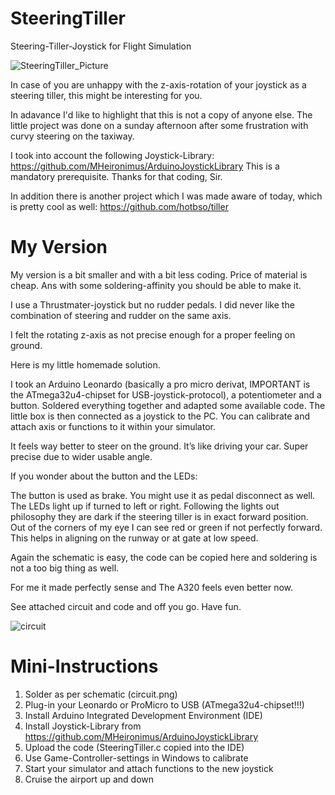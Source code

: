 # SteeringTiller
Steering-Tiller-Joystick for Flight Simulation

![SteeringTiller_Picture](https://user-images.githubusercontent.com/49068518/112122608-c0d37f80-8bc0-11eb-8767-a4eb0d6473c1.png)

In case of you are unhappy with the z-axis-rotation of your joystick as a steering tiller, this might be interesting for you.

In adavance I'd like to highlight that this is not a copy of anyone else. The little project was done on a sunday afternoon after some frustration with curvy steering on the taxiway.

I took into account the following Joystick-Library: https://github.com/MHeironimus/ArduinoJoystickLibrary
This is a mandatory prerequisite. Thanks for that coding, Sir.

In addition there is another project which I was made aware of today, which is pretty cool as well: https://github.com/hotbso/tiller

# My Version
My version is a bit smaller and with a bit less coding. Price of material is cheap. Ans with some soldering-affinity you should be able to make it.

I use a Thrustmater-joystick but no rudder pedals. I did never like the combination of steering and rudder on the same axis.

I felt the rotating z-axis as not precise enough for a proper feeling on ground.

Here is my little homemade solution.

I took an Arduino Leonardo (basically a pro micro derivat, IMPORTANT is the ATmega32u4-chipset for USB-joystick-protocol), a potentiometer and a button. Soldered everything together and adapted some available code. The little box is then connected as a joystick to the PC. You can calibrate and attach axis or functions to it within your simulator.

It feels way better to steer on the ground. It’s like driving your car. Super precise due to wider usable angle.

If you wonder about the button and the LEDs:

The button is used as brake. You might use it as pedal disconnect as well.
The LEDs light up if turned to left or right. Following the lights out philosophy they are dark if the steering tiller is in exact forward position. Out of the corners of my eye I can see red or green if not perfectly forward. This helps in aligning on the runway or at gate at low speed.

Again the schematic is easy, the code can be copied here and soldering is not a too big thing as well.

For me it made perfectly sense and The A320 feels even better now.

See attached circuit and code and off you go.
Have fun.

![circuit](https://user-images.githubusercontent.com/49068518/112126673-faa68500-8bc4-11eb-9324-812d3a93325c.png)

# Mini-Instructions

1. Solder as per schematic (circuit.png)
2. Plug-in your Leonardo or ProMicro to USB (ATmega32u4-chipset!!!)
3. Install Arduino Integrated Development Environment (IDE)
4. Install Joystick-Library from https://github.com/MHeironimus/ArduinoJoystickLibrary
5. Upload the code (SteeringTiller.c copied into the IDE)
6. Use Game-Controller-settings in Windows to calibrate
7. Start your simulator and attach functions to the new joystick
8. Cruise the airport up and down
